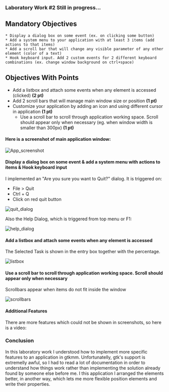 ### Laboratory Work #2 Still in progress...


## Mandatory Objectives
	* Display a dialog box on some event (ex. on clicking some button) 
	* Add a system menu to your application with at least 3 items (add actions to that items)
	* Add a scroll bar that will change any visible parameter of any other element (color of a text)
	* Hook keyboard input. Add 2 custom events for 2 different keyboard combinations (ex. change window background on ctrl+space) 

## Objectives With Points
* Add a listbox and attach some events when any element is accessed (clicked) **(2 pt)**
* Add 2 scroll bars that will manage main window size or position **(1 pt)**
* Customize your application by adding an icon and using different cursor in application **(1 pt)**
	* Use a scroll bar to scroll through application working space. Scroll should appear only when necessary (eg. when window width is smaller than 300px) **(1 pt)**


#### Here is a screenshot of main application window:
![App_screenshot](http://i.imgur.com/iwBNE2D.png)

####  Display a dialog box on some event & add a system menu with actions to items & Hook keyboard input

I implemented an "Are you sure you want to Quit?" dialog. It is triggered on:
* File > Quit 
* Ctrl + Q
* Click on red quit button

![quit_dialog](http://i.imgur.com/1Mx1TzW.png)

Also the Help Dialog, which is triggered from top menu or F1:

![help_dialog](http://i.imgur.com/gycMV3k.png)

#### Add a listbox and attach some events when any element is accessed

The Selected Task is shown in the entry box together with the percentage.

![listbox](http://i.imgur.com/ZxArgel.png)

#### Use a scroll bar to scroll through application working space. Scroll should appear only when necessary

Scrollbars appear when items do not fit inside the window

![scrollbars](http://i.imgur.com/fjiF6dp.png)

#### Additional Features

There are more features which could not be shown in screenshots, so here is a video:

### Conclusion

In this laboratory work I understood how to implement more specific features to an application in gtkmm. Unfortunatelly, gtk's support is extremelly awful, so I had to read a lot of documentation in order to understand how things work rather than implementing the solution already found by someone else before me. I this application I arranged the elements better, in another way, which lets me more flexible position elements and write their properties. 

